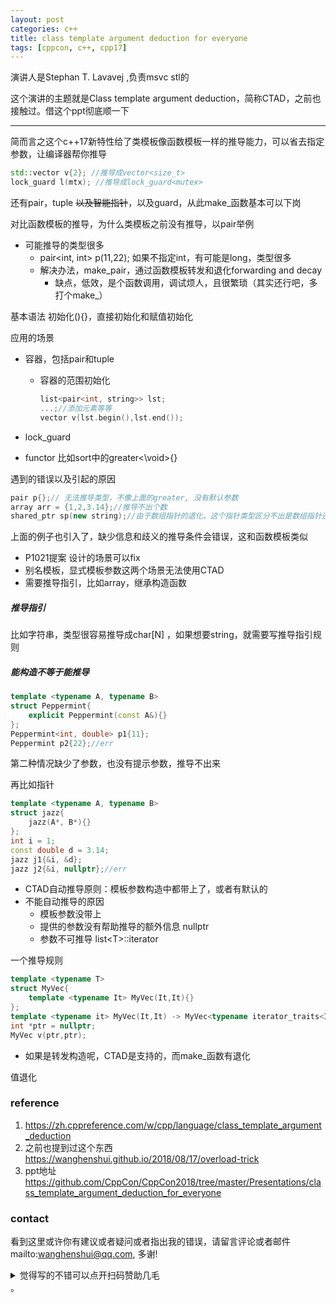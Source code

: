 ```yaml
---
layout: post
categories: c++
title: class template argument deduction for everyone
tags: [cppcon, c++, cpp17]
---
```

  

演讲人是Stephan T. Lavavej ,负责msvc stl的

这个演讲的主题就是Class template argument deduction，简称CTAD，之前也接触过。借这个ppt彻底顺一下

---

简而言之这个c++17新特性给了类模板像函数模板一样的推导能力，可以省去指定参数，让编译器帮你推导

```c++
std::vector v{2}; //推导成vector<size_t>
lock_guard l(mtx); //推导成lock_guard<mutex>
```

还有pair，tuple ~~以及智能指针~~，以及guard，从此make_函数基本可以下岗

对比函数模板的推导，为什么类模板之前没有推导，以pair举例

- 可能推导的类型很多 
  - pair<int, int> p(11,22);  如果不指定int，有可能是long，类型很多
  - 解决办法，make_pair，通过函数模板转发和退化forwarding and decay
    - 缺点，低效，是个函数调用，调试烦人，且很繁琐（其实还行吧，多打个make_）



基本语法 初始化(){}，直接初始化和赋值初始化

应用的场景

- 容器，包括pair和tuple

  - 容器的范围初始化 

    ```c++
    list<pair<int, string>> lst; 
    ...;//添加元素等等
    vector v(lst.begin(),lst.end());
    ```

- lock_guard

- functor 比如sort中的greater<\void>{}

遇到的错误以及引起的原因

 ```c++
pair p{};// 无法推导类型，不像上面的greater, 没有默认参数
array arr = {1,2,3.14};//推导不出个数
shared_ptr sp(new string);//由于数组指针的退化，这个指针类型区分不出是数组指针还是普通指针，shared_ptr<string> shared_ptr<string []>
 ```

上面的例子也引入了，缺少信息和歧义的推导条件会错误，这和函数模板类似

- P1021提案 设计的场景可以fix
- 别名模板，显式模板参数这两个场景无法使用CTAD
- 需要推导指引，比如array，继承构造函数



##### 推导指引

比如字符串，类型很容易推导成char[N] ，如果想要string，就需要写推导指引规则

##### 能构造不等于能推导

```c++
template <typename A, typename B> 
struct Peppermint{
    explicit Peppermint(const A&){}
};
Peppermint<int, double> p1{11};
Peppermint p2{22};//err
```

第二种情况缺少了参数，也没有提示参数，推导不出来

再比如指针

```c++
template <typename A, typename B>
struct jazz{
    jazz(A*, B*){}
};
int i = 1;
const double d = 3.14;
jazz j1{&i, &d};
jazz j2{&i, nullptr};//err
```

- CTAD自动推导原则：模板参数构造中都带上了，或者有默认的
- 不能自动推导的原因
  - 模板参数没带上
  - 提供的参数没有帮助推导的额外信息 nullptr
  - 参数不可推导 list\<T>::iterator



一个推导规则

```c++
template <typename T>
struct MyVec{
    template <typename It> MyVec(It,It){}
};
template <typename it> MyVec(It,It) -> MyVec<typename iterator_traits<It>::value_type>;//建立关系
int *ptr = nullptr;
MyVec v(ptr,ptr);
```

- 如果是转发构造呢，CTAD是支持的，而make_函数有退化

值退化

### reference

1.  https://zh.cppreference.com/w/cpp/language/class_template_argument_deduction
2.  之前也提到过这个东西<https://wanghenshui.github.io/2018/08/17/overload-trick>
3.  ppt地址 <https://github.com/CppCon/CppCon2018/tree/master/Presentations/class_template_argument_deduction_for_everyone>

### contact

看到这里或许你有建议或者疑问或者指出我的错误，请留言评论或者邮件mailto:wanghenshui@qq.com, 多谢! 
<details>
<summary>觉得写的不错可以点开扫码赞助几毛</summary>
![微信转账](https://wanghenshui.github.io/assets/wepay.png)
</details>。

